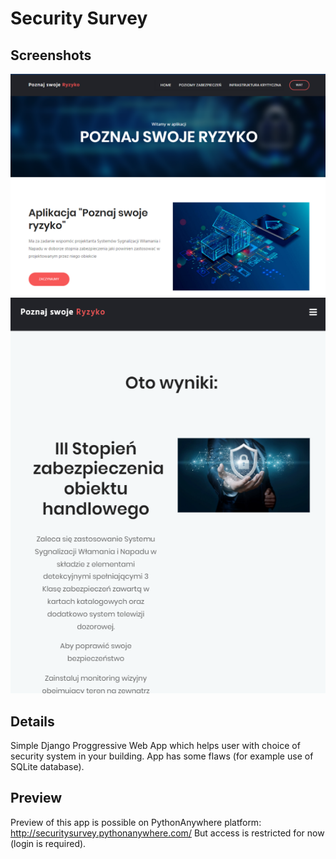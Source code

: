# Security Survey
## Screenshots
![](./screenshot.png)
![](./screenshot_mobile.png)

## Details
Simple Django Proggressive Web App which helps user with choice of security system in your building. App has some flaws (for example use of SQLite database). 

## Preview 
Preview of this app is possible on PythonAnywhere platform:
http://securitysurvey.pythonanywhere.com/
But access is restricted for now (login is required).